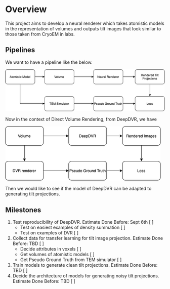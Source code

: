 # Overview

This project aims to develop a neural renderer which takes atomistic models in the representation of volumes and outputs tilt images that look similar to those taken from CryoEM in labs.

## Pipelines

We want to have a pipeline like the below.



![pipeline](./images/pipeline.png)



Now in the context of Direct Volume Rendering, from DeepDVR, we have



![dvr_pipeline](./images/DVR_pipeline.png)



Then we would like to see if the model of DeepDVR can be adapted to generating tilt projections.

## Milestones

1. Test reproducibility of DeepDVR. Estimate Done Before: Sept 6th [ ]
    * Test on easiest examples of density summation [ ]
    * Test on examples of DVR [ ]
2. Collect data for transfer learning for tilt image projection. Estimate Done Before: TBD [ ]
    * Decide attributes in voxels [ ]
    * Get volumes of atomistic models [ ]
    * Get Pseudo Ground Truth from TEM simulator [ ]
3. Train models to generate clean tilt projections. Estimate Done Before: TBD [ ]
4. Decide the architecture of models for generating noisy tilt projections. Estimate Done Before: TBD [ ]
